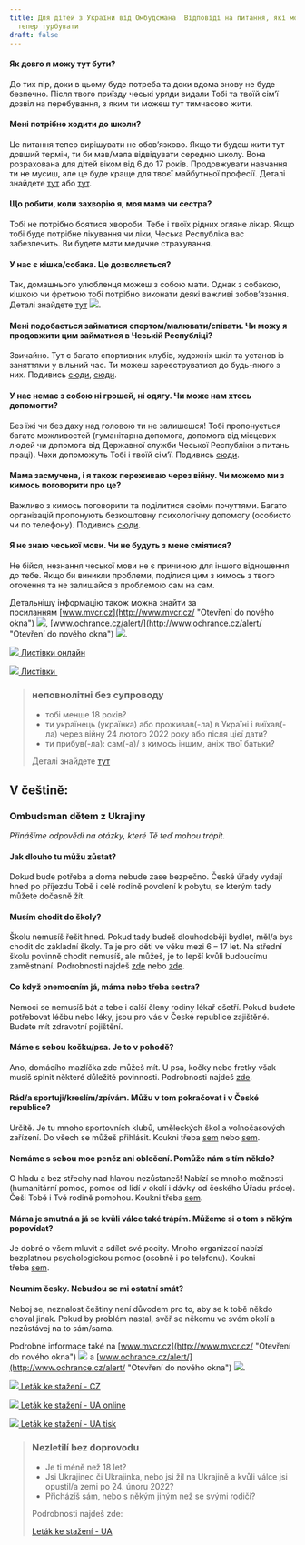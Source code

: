 ```yaml
---
title: Для дітей з України від Омбудсмана  Відповіді на питання, які можеть тебе
  тепер турбувати
draft: false
---
```

#### Як довго я можу тут бути?

До тих пір, доки в цьому буде потреба та доки вдома знову не буде безпечно. Після твого приїзду чеські уряди видали Тобі та твоїй сім’ї дозвіл на перебування, з яким ти можеш тут тимчасово жити.

#### Мені потрібно ходити до школи?

Це питання тепер вирішувати не обов’язково. Якщо ти будеш жити тут довший термін, ти би мав/мала відвідувати середню школу. Вона розрахована для дітей віком від 6 до 17 років. Продовжувати навчання ти не мусиш, але це буде краще для твоєї майбутньої професії. Деталі знайдете [тут](https://www.edu.cz/ukrajina/%d0%b4%d0%bb%d1%8f-%d1%83%d0%ba%d1%80%d0%b0%d1%97%d0%bd%d1%86%d1%96%d0%b2/) або [тут](https://shkola.cz/).

#### Що робити, коли захворію я, моя мама чи сестра?

Тобі не потрібно боятися хвороби. Тебе і твоїх рідних огляне лікар. Якщо тобі буде потрібне лікування чи ліки, Чеська Республіка вас забезпечить. Ви будете мати медичне страхування.

#### У нас є кішка/собака. Це дозволяється?

Так, домашнього улюбленця можеш з собою мати. Однак з собакою, кішкою чи фреткою тобі потрібно виконати деякі важливі зобов’язання. Деталі знайдете [тут](http://www.ochrance.cz/alert/ "Otevření do nového okna") ![](https://deti.ochrance.cz/aktualne/dlja-ditei-z-ukrajini-vid-ombudsmana-ombudsman-detem-z-ukrajiny/typo3/ext/od_linkdesc/icons/external.gif).

#### Мені подобається займатися спортом/малювати/співати. Чи можу я продовжити цим займатися в Чеській Республіці?

Звичайно. Тут є багато спортивних клубів, художніх шкіл та установ із заняттями у вільний час. Ти можеш зареєструватися до будь-якого з них. Подивись [сюди](https://detiukrajiny.cz/ua/), [сюди](https://sites.google.com/luzanky.cz/ukrajina/).

#### У нас немає з собою ні грошей, ні одягу. Чи може нам хтось допомогти?

Без їжі чи без даху над головою ти не залишешся! Тобі пропонується багато можливостей (гуманітарна допомога, допомога від місцевих людей чи допомога від Державної служби Чеської Республіки з питань праці). Чехи допоможуть Тобі і твоїй сім’ї. Подивись [сюди](https://www.nasiukrajinci.cz/).

#### Мама засмучена, і я також переживаю через війну. Чи можемо ми з кимось поговорити про це?

Важливо з кимось поговорити та поділитися своїми почуттями. Багато організацій пропонують безкоштовну психологічну допомогу (особисто чи по телефону). Подивись [сюди](https://www.mvcr.cz/clanek/psychologicka-pomoc-pro-obcany-valka-na-ukrajine.aspx).

#### Я не знаю чеської мови. Чи не будуть з мене сміятися?

Не бійся, незнання чеської мови не є причиною для іншого відношення до тебе. Якщо би виникли проблеми, поділися цим з кимось з твого оточення та не залишайся з проблемою сам на сам.

Детальнішу інформацію також можна знайти за посиланням [www.mvcr.cz](http://www.mvcr.cz/ "Otevření do nového okna") ![](https://deti.ochrance.cz/aktualne/dlja-ditei-z-ukrajini-vid-ombudsmana-ombudsman-detem-z-ukrajiny/typo3/ext/od_linkdesc/icons/external.gif), [www.ochrance.cz/alert/](http://www.ochrance.cz/alert/ "Otevření do nového okna") ![](https://deti.ochrance.cz/aktualne/dlja-ditei-z-ukrajini-vid-ombudsmana-ombudsman-detem-z-ukrajiny/typo3/ext/od_linkdesc/icons/external.gif).

[![](https://deti.ochrance.cz/aktualne/dlja-ditei-z-ukrajini-vid-ombudsmana-ombudsman-detem-z-ukrajiny/typo3/ext/od_linkdesc/icons/pdf.gif) Листівки онлайн](https://www.ochrance.cz/uploads-deti/user_upload/Prilohy/Detem_z_Ukrajiny/Ombudsman_detem_z_ukrajiny__UA_-_pro_TISK__01.pdf "Otevření do nového okna") 

[![](https://deti.ochrance.cz/aktualne/dlja-ditei-z-ukrajini-vid-ombudsmana-ombudsman-detem-z-ukrajiny/typo3/ext/od_linkdesc/icons/pdf.gif) Листівки ](https://www.ochrance.cz/uploads-deti/user_upload/Prilohy/Detem_z_Ukrajiny/Ombudsman_detem_z_ukrajiny__UA_-_pro_ONLINE__01.pdf "Otevření do nového okna")

  

> ### неповнолітні без супроводу
>
> * тобі менше 18 років?
> * ти українець (українка) або проживав(-ла) в Україні і виїхав(-ла) через війну 24 лютого 2022 року або після цієї дати? 
> * ти прибув(-ла): сам(-а)/ з кимось іншим, аніж твої батьки?
>
> Деталі знайдете [тут](https://euaa.europa.eu/sites/default/files/2022-03/Ukranian_Children_CdT-NB.pdf)

##    

## V češtině:

### Ombudsman dětem z Ukrajiny

*Přinášíme odpovědi na otázky, které Tě teď mohou trápit.*

#### Jak dlouho tu můžu zůstat?

Dokud bude potřeba a doma nebude zase bezpečno. České úřady vydají hned po příjezdu Tobě i celé rodině povolení k pobytu, se kterým tady můžete dočasně žít.

#### Musím chodit do školy?

Školu nemusíš řešit hned. Pokud tady budeš dlouhodoběji bydlet, měl/a bys chodit do základní školy. Ta je pro děti ve věku mezi 6 – 17 let. Na střední školu povinně chodit nemusíš, ale můžeš, je to lepší kvůli budoucímu zaměstnání. Podrobnosti najdeš [zde](https://www.edu.cz/ukrajina/%d0%b4%d0%bb%d1%8f-%d1%83%d0%ba%d1%80%d0%b0%d1%97%d0%bd%d1%86%d1%96%d0%b2/) nebo [zde](https://shkola.cz/).

#### Co když onemocním já, máma nebo třeba sestra?

Nemoci se nemusíš bát a tebe i další členy rodiny lékař ošetří. Pokud budete potřebovat léčbu nebo léky, jsou pro vás v České republice zajištěné. Budete mít zdravotní pojištění.

#### Máme s sebou kočku/psa. Je to v pohodě?

Ano, domácího mazlíčka zde můžeš mít. U psa, kočky nebo fretky však musíš splnit některé důležité povinnosti. Podrobnosti najdeš [zde](https://www.ochrance.cz/alert/).

#### Rád/a sportuji/kreslím/zpívám. Můžu v tom pokračovat i v České republice?

Určitě. Je tu mnoho sportovních klubů, uměleckých škol a volnočasových zařízení. Do všech se můžeš přihlásit. Koukni třeba [sem](https://detiukrajiny.cz/ua/) nebo [sem](https://sites.google.com/luzanky.cz/ukrajina/).

#### Nemáme s sebou moc peněz ani oblečení. Pomůže nám s tím někdo?

O hladu a bez střechy nad hlavou nezůstaneš! Nabízí se mnoho možnosti (humanitární pomoc, pomoc od lidí v okolí i dávky od českého Úřadu práce). Češi Tobě i Tvé rodině pomohou. Koukni třeba [sem](https://www.nasiukrajinci.cz/).

#### Máma je smutná a já se kvůli válce také trápím. Můžeme si o tom s někým popovídat?

Je dobré o všem mluvit a sdílet své pocity. Mnoho organizací nabízí bezplatnou psychologickou pomoc (osobně i po telefonu). Koukni třeba [sem](https://www.mvcr.cz/clanek/psychologicka-pomoc-pro-obcany-valka-na-ukrajine.aspx).

#### Neumím česky. Nebudou se mi ostatní smát?

Neboj se, neznalost češtiny není důvodem pro to, aby se k tobě někdo choval jinak. Pokud by problém nastal, svěř se někomu ve svém okolí a nezůstávej na to sám/sama.

Podrobné informace také na [www.mvcr.cz](http://www.mvcr.cz/ "Otevření do nového okna") ![](https://deti.ochrance.cz/aktualne/dlja-ditei-z-ukrajini-vid-ombudsmana-ombudsman-detem-z-ukrajiny/typo3/ext/od_linkdesc/icons/external.gif) a [www.ochrance.cz/alert/](http://www.ochrance.cz/alert/ "Otevření do nového okna") ![](https://deti.ochrance.cz/aktualne/dlja-ditei-z-ukrajini-vid-ombudsmana-ombudsman-detem-z-ukrajiny/typo3/ext/od_linkdesc/icons/external.gif).

[![](https://deti.ochrance.cz/aktualne/dlja-ditei-z-ukrajini-vid-ombudsmana-ombudsman-detem-z-ukrajiny/typo3/ext/od_linkdesc/icons/pdf.gif) Leták ke stažení - CZ](https://www.ochrance.cz/uploads-deti/user_upload/Prilohy/Detem_z_Ukrajiny/ombudsman-detem-z-ukrajiny-cze.pdf "Otevření do nového okna")

[![](https://deti.ochrance.cz/aktualne/dlja-ditei-z-ukrajini-vid-ombudsmana-ombudsman-detem-z-ukrajiny/typo3/ext/od_linkdesc/icons/pdf.gif) Leták ke stažení - UA online](https://www.ochrance.cz/uploads-deti/user_upload/Prilohy/Detem_z_Ukrajiny/Ombudsman_detem_z_ukrajiny__UA_-_pro_TISK__01.pdf "Otevření do nového okna") 

[![](https://deti.ochrance.cz/aktualne/dlja-ditei-z-ukrajini-vid-ombudsmana-ombudsman-detem-z-ukrajiny/typo3/ext/od_linkdesc/icons/pdf.gif) Leták ke stažení - UA tisk](https://www.ochrance.cz/uploads-deti/user_upload/Prilohy/Detem_z_Ukrajiny/Ombudsman_detem_z_ukrajiny__UA_-_pro_ONLINE__01.pdf "Otevření do nového okna")

  

> ### Nezletilí bez doprovodu
>
> * Je ti méně než 18 let?
> * Jsi Ukrajinec či Ukrajinka, nebo jsi žil na Ukrajině a kvůli válce jsi opustil/a zemi po 24. únoru 2022?
> * Přicházíš sám, nebo s někým jiným než se svými rodiči?
>
> Podrobnosti najdeš zde: 
>
> [Leták ke stažení - UA](https://euaa.europa.eu/sites/default/files/2022-03/Ukranian_Children_CdT-NB.pdf)